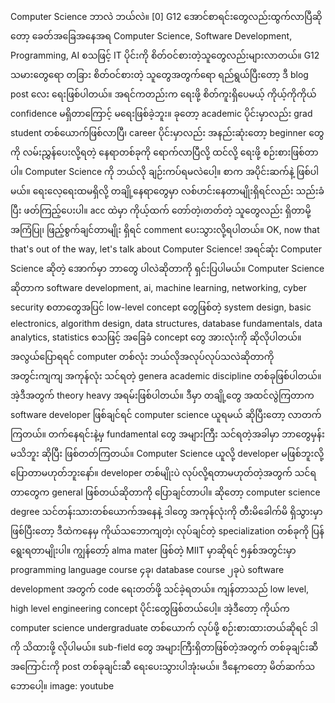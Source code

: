 Computer Science ဘာလဲ ဘယ်လဲ။ [0]
G12 အောင်စာရင်းတွေလည်းထွက်လာပြီဆိုတော့ ခေတ်အခြေအနေအရ Computer Science, Software Development, Programming, AI စသဖြင့် IT ပိုင်းကို စိတ်ဝင်စားတဲ့သူတွေလည်းများလာတယ်။ G12 သမားတွေရော တခြား စိတ်ဝင်စားတဲ့ သူတွေအတွက်ရော ရည်ရွယ်ပြီးတော့ ဒီ blog post လေး ရေးဖြစ်ပါတယ်။ အရင်ကတည်းက ရေးဖို့ စိတ်ကူးရှိပေမယ့် ကိုယ့်ကိုကိုယ် confidence မရှိတာကြောင့် မရေးဖြစ်ခဲ့ဘူး။ ခုတော့ academic ပိုင်းမှာလည်း grad student တစ်ယောက်ဖြစ်လာပြီ၊ career ပိုင်းမှာလည်း အနည်းဆုံးတော့ beginner တွေကို လမ်းညွှန်‌ပေးလို့ရတဲ့  နေရာတစ်ခုကို ရောက်လာပြီလို့ ထင်လို့ ရေးဖို့ စဉ်းစားဖြစ်တာပါ။ 
Computer Science ကို ဘယ်လို ချဉ်းကပ်ရမလဲပေါ့။ စာက အပိုင်းဆက်နဲ့ ဖြစ်ပါမယ်။  ရေးလေ့ရေးထမရှိလို့ တချို့နေရာတွေမှာ လစ်ဟင်းနေတာမျိုးရှိရင်လည်း သည်းခံပြီး ဖတ်ကြည့်ပေးပါ။ acc ထဲမှာ ကိုယ့်ထက် တော်တဲ့၊တတ်တဲ့ သူတွေလည်း ရှိတာမို့ အကြံပြု၊ ဖြည့်စွက်ချင်တာမျိုး ရှိရင် comment ပေးသွားလို့ရပါတယ်။ OK, now that that's out of the way, let's talk about Computer Science!
အရင်ဆုံး Computer Science ဆိုတဲ့ အောက်မှာ ဘာတွေ ပါလဲဆိုတာကို ရှင်းပြပါမယ်။ Computer Science ဆိုတာက software development, ai, machine learning, networking, cyber security စတာတွေအပြင် low-level concept တွေဖြစ်တဲ့ system design, basic electronics, algorithm design, data structures, database fundamentals, data analytics, statistics စသဖြင့် အခြေခံ concept တွေ အားလုံးကို ဆိုလိုပါတယ်။ အလွယ်ပြောရရင် computer တစ်လုံး ဘယ်လိုအလုပ်လုပ်သလဲဆိုတာကို အတွင်းကျကျ အကုန်လုံး သင်ရတဲ့  genera academic discipline တစ်ခုဖြစ်ပါတယ်။ အဲ့ဒီအတွက် theory heavy အရမ်းဖြစ်ပါတယ်။ 
ဒီမှာ တချို့တွေ အထင်လွဲကြတာက software developer ဖြစ်ချင်ရင် computer science ယူရမယ် ဆိုပြီးတော့ လာတက်ကြတယ်။ တက်နေရင်းနဲ့မှ fundamental တွေ အများကြီး သင်ရတဲ့အခါမှာ ဘာတွေမှန်းမသိဘူး ဆိုပြီး ဖြစ်တတ်ကြတယ်။ Computer Science ယူလို့ developer မဖြစ်ဘူးလို့ ပြောတာမဟုတ်ဘူးနော်။ developer တစ်မျိုးပဲ လုပ်လို့ရတာမဟုတ်တဲ့အတွက် သင်ရတာတွေက general ဖြစ်တယ်ဆိုတာကို ပြောချင်တာပါ။ ဆိုတော့ computer science degree သင်တန်းသားတစ်ယောက်အနေနဲ့ ဒါတွေ အကုန်လုံးကို တီးမိခေါက်မိ ရှိသွားမှာ ဖြစ်ပြီးတော့ ဒီထဲကနေမှ ကိုယ်သဘောကျတဲ့၊ လုပ်ချင်တဲ့ specialization တစ်ခုကို ပြန်ရွေးရတာမျိုးပါ။ 
ကျွန်တော့် alma mater ဖြစ်တဲ့ MIIT မှာဆိုရင် ၅နှစ်အတွင်းမှာ programming language course ၄ခု၊ database course ၂ခုပဲ software development အတွက် code ရေးတတ်ဖို့ သင်ခဲ့ရတယ်။ ကျန်တာသည် low level, high level engineering concept ပိုင်းတွေဖြစ်တယ်ပေါ့။ အဲ့ဒီတော့ ကိုယ်က computer science undergraduate တစ်ယောက် လုပ်ဖို့ စဉ်းစားထားတယ်ဆိုရင် ဒါကို သိထားဖို့ လိုပါမယ်။
sub-field တွေ အများကြီးရှိတာဖြစ်တဲ့အတွက် တစ်ခုချင်းဆီအကြောင်းကို post တစ်ခုချင်းဆီ ရေးပေးသွားပါအုံးမယ်။ ဒီနေ့ကတော့ မိတ်ဆက်သဘောပေါ့။ 
image: youtube
